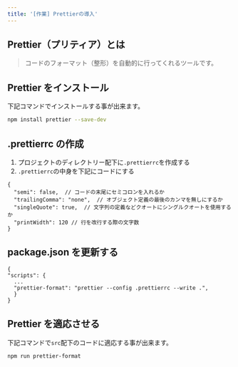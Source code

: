 ```yaml
---
title: '[作業] Prettierの導入'
---
```


## Prettier（プリティア）とは

> コードのフォーマット（整形）を自動的に行ってくれるツールです。

## Prettier をインストール

下記コマンドでインストールする事が出来ます。

```bash
npm install prettier --save-dev
```

## .prettierrc の作成

1. プロジェクトのディレクトリー配下に`.prettierrc`を作成する
2. `.prettierrc`の中身を下記にコードにする

```json: .prettierrc
{
  "semi": false,  // コードの末尾にセミコロンを入れるか
  "trailingComma": "none",  // オブジェクト定義の最後のカンマを無しにするか
  "singleQuote": true,  // 文字列の定義などクオートにシングルクオートを使用するか
  "printWidth": 120 // 行を改行する際の文字数
}
```

## package.json を更新する

```json: package.json
{
"scripts": {
  ...
  "prettier-format": "prettier --config .prettierrc --write .",
  }
}
```

## Prettier を適応させる

下記コマンドで`src`配下のコードに適応する事が出来ます。

```bash
npm run prettier-format
```

